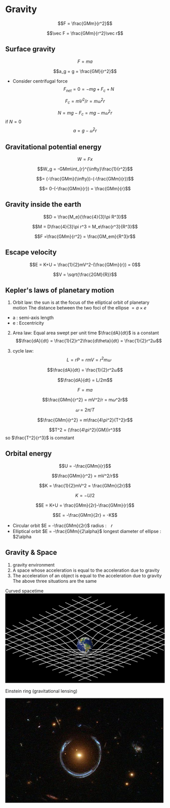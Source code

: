# Gravity
$$F = \frac{GMm}{r^2}$$

$$\vec F = \frac{GMm}{r^2}\vec r$$
## Surface gravity
$$F = ma$$

$$a_g = g = \frac{GM}{r^2}$$
* Consider centrifugal force
$$F_{net} = 0 = -mg+F_c+N$$

$$F_c = mV^2/r = m𝜔^2r$$		

$$N = mg-F_c = mg-m𝜔^2r$$
if $N = 0$
$$a = g-𝜔^2r$$
## Gravitational potential energy
$$W = Fx$$

$$W_g = -GMm\int_{r}^{\infty}\frac{1}{r^2}$$

$$= (-\frac{GMm}{\infty})-(-\frac{GMm}{r})$$

$$= 0-(-\frac{GMm}{r}) = \frac{GMm}{r}$$

## Gravity inside the earth
$$D = \frac{M_e}{\frac{4}{3}\pi R^3}$$

$$M = D\frac{4}{3}\pi r^3 = M_e\frac{r^3}{R^3}$$

$$F =\frac{GMm}{r^2} = \frac{GM_em}{R^3}r$$
## Escape velocity
$$E = K+U = \frac{1}{2}mV^2-(\frac{GMm}{r}) = 0$$

$$V = \sqrt{\frac{2GM}{R}}$$
## Kepler's laws of planetary motion
1. Orbit law: 
the sun is at the focus of the elliptical orbit of planetary motion 
The distance between the two foci of the ellipse $= a×e$
* a : semi-axis length
* e : Eccentricity

2. Area law:
Equal area swept per unit time
$\frac{dA}{dt}$ is a constant
$$\frac{dA}{dt} = \frac{1}{2}r^2\frac{d\theta}{dt} = \frac{1}{2}r^2𝜔$$

3. cycle law:
$$L = rP = rmV = r^2m𝜔$$

$$\frac{dA}{dt} = \frac{1}{2}r^2𝜔$$

$$\frac{dA}{dt} = L/2m$$

$$F = ma$$

$$\frac{GMm}{r^2} = mV^2/r = m𝜔^2r$$

$$𝜔 = 2\pi/T$$

$$\frac{GMm}{r^2} = m\frac{4\pi^2}{T^2}r$$

$$T^2 = (\frac{4\pi^2}{GM})r^3$$
so $\frac{T^2}{r^3}$ is comstant

## Orbital energy
$$U = -\frac{GMm}{r}$$

$$\frac{GMm}{r^2} = mV^2/r$$

$$K = \frac{1}{2}mV^2 = \frac{GMm}{2r}$$

$$K = -U/2$$

$$E = K+U =  \frac{GMm}{2r}-\frac{GMm}{r}$$

$$E = -\frac{GMm}{2r} = -K$$

* Circular orbit $E = -\frac{GMm}{2r}$
radius :　$r$
* Elliptical orbit $E = -\frac{GMm}{2\alpha}$
longest diameter of ellipse : $2\alpha

## Gravity & Space
1. gravity environment
2. A space whose acceleration is equal to the acceleration due to gravity
3. The acceleration of an object is equal to the acceleration due to gravity
The above three situations are the same

Curved spacetime
![Spacetime_curvature](picture/Spacetime_curvature.png)

Einstein ring (gravitational lensing)

![Einstein_Ring](picture/Einstein_Ring.jpg)
